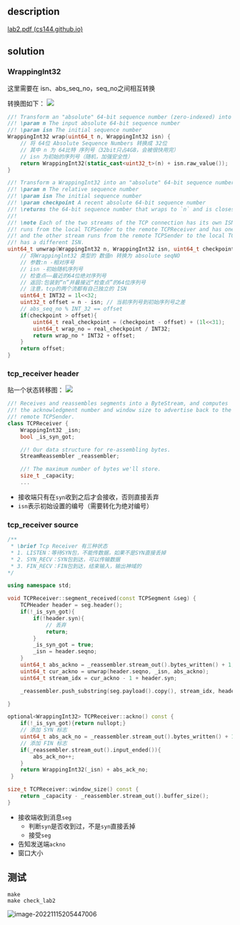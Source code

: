 ## description
[lab2.pdf (cs144.github.io)](https://cs144.github.io/assignments/lab2.pdf)

## solution

### WrappingInt32
这里需要在 isn、abs_seq_no，seq_no之间相互转换

转换图如下：
![](https://pic-1257412153.cos.ap-nanjing.myqcloud.com/images/images/2022/11/15/20221115210405-a4b03e.png)

```cpp
//! Transform an "absolute" 64-bit sequence number (zero-indexed) into a WrappingInt32
//! \param n The input absolute 64-bit sequence number
//! \param isn The initial sequence number
WrappingInt32 wrap(uint64_t n, WrappingInt32 isn) {
    // 将 64位 Absolute Sequence Numbers 转换成 32位
    // 其中 n 为 64比特 序列号（32bit只占4GB，会被很快用完）
    // isn 为初始的序列号（随机，加强安全性）
    return WrappingInt32(static_cast<uint32_t>(n) + isn.raw_value());
}

//! Transform a WrappingInt32 into an "absolute" 64-bit sequence number (zero-indexed)
//! \param n The relative sequence number
//! \param isn The initial sequence number
//! \param checkpoint A recent absolute 64-bit sequence number
//! \returns the 64-bit sequence number that wraps to `n` and is closest to `checkpoint`
//!
//! \note Each of the two streams of the TCP connection has its own ISN. One stream
//! runs from the local TCPSender to the remote TCPReceiver and has one ISN,
//! and the other stream runs from the remote TCPSender to the local TCPReceiver and
//! has a different ISN.
uint64_t unwrap(WrappingInt32 n, WrappingInt32 isn, uint64_t checkpoint) {
    // 将Wrappinglnt32 类型的 数值n 转换为 absolute seqNO
    // 参数:n -相对序号
    // isn -初始随机序列号
    // 检查点——最近的64位绝对序列号
    // 返回:包装到“n”并最接近“检查点”的64位序列号
    // 注意，tcp的两个流都有自己独立的 ISN
    uint64_t INT32 = 1l<<32;
    uint32_t offset = n - isn; // 当前序列号到初始序列号之差
    // abs_seq_no % INT_32 == offset
    if(checkpoint > offset){
        uint64_t real_checkpoint = (checkpoint - offset) + (1l<<31);
        uint64_t wrap_no = real_checkpoint / INT32;
        return wrap_no * INT32 + offset;
    }
    return offset;
}
```

### tcp_receiver header

贴一个状态转移图：
![](https://pic-1257412153.cos.ap-nanjing.myqcloud.com/images/images/2022/11/15/20221115210254-e6ba52.png)

```cpp
//! Receives and reassembles segments into a ByteStream, and computes
//! the acknowledgment number and window size to advertise back to the
//! remote TCPSender.
class TCPReceiver {
    WrappingInt32 _isn;
    bool _is_syn_got;

    //! Our data structure for re-assembling bytes.
    StreamReassembler _reassembler;

    //! The maximum number of bytes we'll store.
    size_t _capacity;
    ...
```

- 接收端只有在`syn`收到之后才会接收，否则直接丢弃
- `isn`表示初始设置的编号（需要转化为绝对编号）

### tcp_receiver source



```cpp
/**
 * \brief Tcp Receiver 有三种状态
 * 1. LISTEN：等待SYN包，不能传数据，如果不是SYN直接丢掉
 * 2. SYN_RECV：SYN包到达，可以传输数据
 * 3. FIN_RECV：FIN包到达，结束输入，输出神域的
*/

using namespace std;

void TCPReceiver::segment_received(const TCPSegment &seg) {
    TCPHeader header = seg.header();
    if(!_is_syn_got){
        if(!header.syn){
            // 丢弃
            return;
        }
        _is_syn_got = true;
        _isn = header.seqno;
    }
    uint64_t abs_ackno = _reassembler.stream_out().bytes_written() + 1;
    uint64_t cur_ackno = unwrap(header.seqno, _isn, abs_ackno);
    uint64_t stream_idx = cur_ackno - 1 + header.syn;

    _reassembler.push_substring(seg.payload().copy(), stream_idx, header.fin);

}

optional<WrappingInt32> TCPReceiver::ackno() const { 
    if(!_is_syn_got){return nullopt;}
    // 添加 SYN 标志
    uint64_t abs_ack_no = _reassembler.stream_out().bytes_written() + 1;
    // 添加 FIN 标志
    if(_reassembler.stream_out().input_ended()){
        abs_ack_no++;
    }
    return WrappingInt32(_isn) + abs_ack_no;
 }

size_t TCPReceiver::window_size() const {
    return _capacity - _reassembler.stream_out().buffer_size();
}
```

- 接收端收到消息`seg`
  - 判断`syn`是否收到过，不是`syn`直接丢掉
  - 接受`seg`
- 告知发送端`ackno`
- 窗口大小

## 测试

```
make
make check_lab2
```

![image-20221115205447006](https://pic-1257412153.cos.ap-nanjing.myqcloud.com/images/2022/11/15/image-20221115205447006-4f5789.png)
